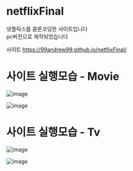 # netflixFinal

넷플릭스를 클론코딩한 사이트입니다
<br />
pc버전으로 제작되었습니다

사이트 https://99andrew99.github.io/netflixFinal/

# 사이트 실행모습 - Movie
![image](https://github.com/99andrew99/netflixFinal/assets/66951806/3d8b6d22-715c-4abd-a60d-b3baa8f7fe88)

![image](https://github.com/99andrew99/netflixFinal/assets/66951806/4bf826b1-97c2-4718-9144-a328aa58b6d2)

# 사이트 실행모습 - Tv
![image](https://github.com/99andrew99/netflixFinal/assets/66951806/28c9521c-3cfb-430f-82a3-c3cd045f31b2)

![image](https://github.com/99andrew99/netflixFinal/assets/66951806/aae30bff-e423-45f7-a1d4-ca5bf18b1c12)

